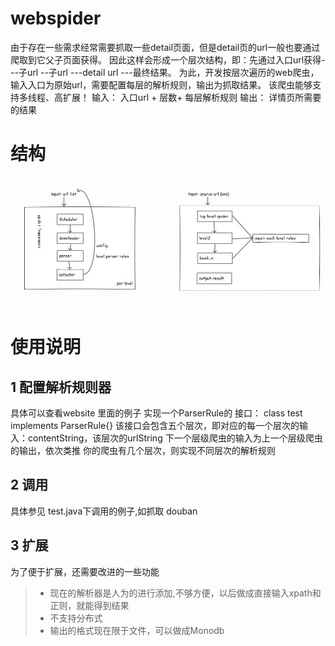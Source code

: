 webspider
=========

由于存在一些需求经常需要抓取一些detail页面，但是detail页的url一般也要通过爬取到它父子页面获得。
因此这样会形成一个层次结构，即：先通过入口url获得---子url --子url ---detail url ---最终结果。
为此，开发按层次遍历的web爬虫，输入入口为原始url，需要配置每层的解析规则，输出为抓取结果。
该爬虫能够支持多线程、高扩展！
输入： 入口url + 层数+ 每层解析规则
输出： 详情页所需要的结果

结构
=========
 ![image](https://github.com/guyuequan/webspider/raw/master/assets/framework.JPG)

使用说明
====================
1  配置解析规则器
---------------------

具体可以查看website 里面的例子
实现一个ParserRule的 接口：  class test implements ParserRule{}
该接口会包含五个层次，即对应的每一个层次的输入：contentString，该层次的urlString
下一个层级爬虫的输入为上一个层级爬虫的输出，依次类推
你的爬虫有几个层次，则实现不同层次的解析规则

2  调用
----------------------

具体参见  test.java下调用的例子,如抓取 douban

3 扩展
-----------------------
为了便于扩展，还需要改进的一些功能

> * 现在的解析器是人为的进行添加,不够方便，以后做成直接输入xpath和正则，就能得到结果
> * 不支持分布式
> * 输出的格式现在限于文件，可以做成Monodb

